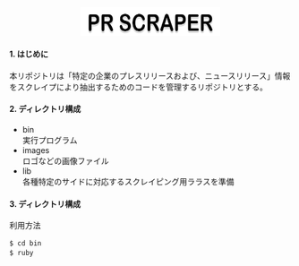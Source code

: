 <p align="center">
<img src="images/pr-scraper-logo.png" width="250px">
</p>

#### 1. はじめに  
本リポジトリは「特定の企業のプレスリリースおよび、ニュースリリース」情報をスクレイプにより抽出するためのコードを管理するリポジトリとする。

#### 2. ディレクトリ構成 
* bin  
実行プログラム  
* images  
ロゴなどの画像ファイル  
* lib  
各種特定のサイドに対応するスクレイピング用ララスを準備

#### 3. ディレクトリ構成 
利用方法
```bash
$ cd bin
$ ruby 
```
